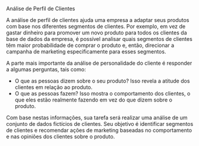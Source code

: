 Análise de Perfil de Clientes

A análise de perfil de clientes ajuda uma empresa a adaptar seus produtos com base nos diferentes segmentos de clientes. Por exemplo, em vez de gastar dinheiro para promover um novo produto para todos os clientes da base de dados da empresa, é possível analisar quais segmentos de clientes têm maior probabilidade de comprar o produto e, então, direcionar a campanha de marketing especificamente para esses segmentos.

A parte mais importante da análise de personalidade do cliente é responder a algumas perguntas, tais como:

- O que as pessoas dizem sobre o seu produto? Isso revela a atitude dos clientes em relação ao produto.
- O que as pessoas fazem? Isso mostra o comportamento dos clientes, o que eles estão realmente fazendo em vez do que dizem sobre o produto.

Com base nestas informações, sua tarefa será realizar uma análise de um conjunto de dados fictícios de clientes. Seu objetivo é identificar segmentos de clientes e recomendar ações de marketing baseadas no comportamento e nas opiniões dos clientes sobre o produto.

